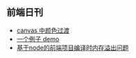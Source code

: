 ## 前端日刊

* [canvas 中颜色过渡](https://www.zhangxinxu.com/wordpress/2018/07/canvas-color-transition/?)
* [一个例子 demo](http://jsbin.com/welotuh/edit?html,css,js,output)
* [基于node的前端项目编译时内存溢出问题](https://segmentfault.com/a/1190000010437948)
